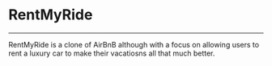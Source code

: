 # RentMyRide
***
RentMyRide is a clone of AirBnB although with a focus on allowing users to rent a luxury car to make their vacatiosns all that much better.
